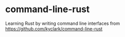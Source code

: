 # command-line-rust
Learning Rust by writing command line interfaces from https://github.com/kyclark/command-line-rust
